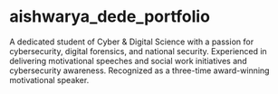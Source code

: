 # aishwarya_dede_portfolio
A dedicated student of Cyber &amp; Digital Science with a passion for cybersecurity, digital forensics, and national security. Experienced in delivering motivational speeches and social work initiatives and cybersecurity awareness. Recognized as a three-time award-winning motivational speaker.

